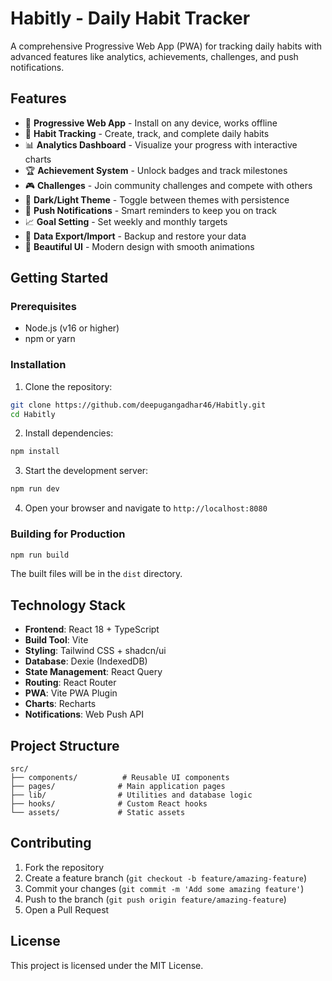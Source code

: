 # Habitly - Daily Habit Tracker

A comprehensive Progressive Web App (PWA) for tracking daily habits with advanced features like analytics, achievements, challenges, and push notifications.

## Features

- 📱 **Progressive Web App** - Install on any device, works offline
- 🎯 **Habit Tracking** - Create, track, and complete daily habits
- 📊 **Analytics Dashboard** - Visualize your progress with interactive charts
- 🏆 **Achievement System** - Unlock badges and track milestones
- 🎮 **Challenges** - Join community challenges and compete with others
- 🌙 **Dark/Light Theme** - Toggle between themes with persistence
- 🔔 **Push Notifications** - Smart reminders to keep you on track
- 📈 **Goal Setting** - Set weekly and monthly targets
- 💾 **Data Export/Import** - Backup and restore your data
- 🎨 **Beautiful UI** - Modern design with smooth animations

## Getting Started

### Prerequisites

- Node.js (v16 or higher)
- npm or yarn

### Installation

1. Clone the repository:
```bash
git clone https://github.com/deepugangadhar46/Habitly.git
cd Habitly
```

2. Install dependencies:
```bash
npm install
```

3. Start the development server:
```bash
npm run dev
```

4. Open your browser and navigate to `http://localhost:8080`

### Building for Production

```bash
npm run build
```

The built files will be in the `dist` directory.

## Technology Stack

- **Frontend**: React 18 + TypeScript
- **Build Tool**: Vite
- **Styling**: Tailwind CSS + shadcn/ui
- **Database**: Dexie (IndexedDB)
- **State Management**: React Query
- **Routing**: React Router
- **PWA**: Vite PWA Plugin
- **Charts**: Recharts
- **Notifications**: Web Push API

## Project Structure

```
src/
├── components/          # Reusable UI components
├── pages/              # Main application pages
├── lib/                # Utilities and database logic
├── hooks/              # Custom React hooks
└── assets/             # Static assets
```

## Contributing

1. Fork the repository
2. Create a feature branch (`git checkout -b feature/amazing-feature`)
3. Commit your changes (`git commit -m 'Add some amazing feature'`)
4. Push to the branch (`git push origin feature/amazing-feature`)
5. Open a Pull Request

## License

This project is licensed under the MIT License.
